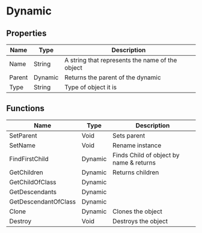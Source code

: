 # Dynamic

## Properties

| Name   | Type    | Description                                     |
| ------ | ------- | ----------------------------------------------- |
| Name   | String  | A string that represents the name of the object |
| Parent | Dynamic | Returns the parent of the dynamic               |
| Type   | String  | Type of object it is                            |

## Functions

| Name                 | Type    | Description                             |
| -------------------- | ------- | --------------------------------------- |
| SetParent            | Void    | Sets parent                             |
| SetName              | Void    | Rename instance                         |
| FindFirstChild       | Dynamic | Finds Child of object by name & returns |
| GetChildren          | Dynamic | Returns children                        |
| GetChildOfClass      | Dynamic |                                         |
| GetDescendants       | Dynamic |                                         |
| GetDescendantOfClass | Dynamic |                                         |
| Clone                | Dynamic | Clones the object                       |
| Destroy              | Void    | Destroys the object                     |
